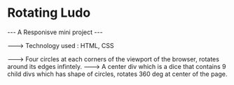 # Rotating Ludo

--- A Responisve mini project ---

---> Technology used : HTML, CSS

---> Four circles at each corners of the viewport of the browser, rotates around its edges infintely.
---> A center div which is a dice that contains 9 child divs which has shape of circles, rotates 360
deg at center of the page.
